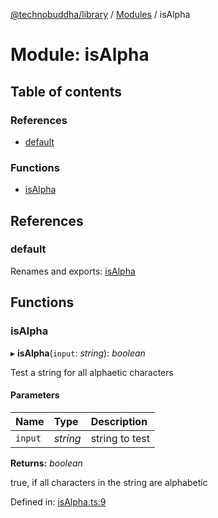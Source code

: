 [@technobuddha/library](../../README.md) / [Modules](../Modules.md) / isAlpha

# Module: isAlpha

## Table of contents

### References

- [default](isalpha.md#default)

### Functions

- [isAlpha](isalpha.md#isalpha)

## References

### default

Renames and exports: [isAlpha](isalpha.md#isalpha)

## Functions

### isAlpha

▸ **isAlpha**(`input`: *string*): *boolean*

Test a string for all alphaetic characters

#### Parameters

| Name | Type | Description |
| :------ | :------ | :------ |
| `input` | *string* | string to test |

**Returns:** *boolean*

true, if all characters in the string are alphabetic

Defined in: [isAlpha.ts:9](../../src/isAlpha.ts#L9)
